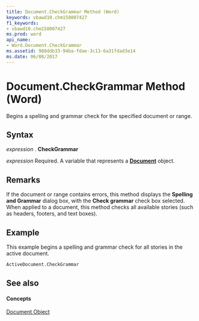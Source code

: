 ```yaml
---
title: Document.CheckGrammar Method (Word)
keywords: vbawd10.chm158007427
f1_keywords:
- vbawd10.chm158007427
ms.prod: word
api_name:
- Word.Document.CheckGrammar
ms.assetid: 980ddb33-94ba-fdae-3c13-6a31fdad3e14
ms.date: 06/08/2017
---
```



# Document.CheckGrammar Method (Word)

Begins a spelling and grammar check for the specified document or range.


## Syntax

 _expression_ . **CheckGrammar**

 _expression_ Required. A variable that represents a **[Document](Word.Document.md)** object.


## Remarks

 If the document or range contains errors, this method displays the **Spelling and Grammar** dialog box, with the **Check grammar** check box selected. When applied to a document, this method checks all available stories (such as headers, footers, and text boxes).


## Example

This example begins a spelling and grammar check for all stories in the active document.


```vb
ActiveDocument.CheckGrammar
```


## See also


#### Concepts


[Document Object](Word.Document.md)

